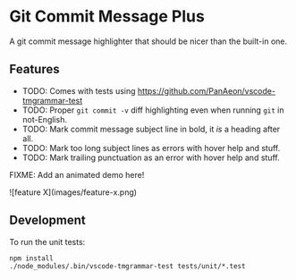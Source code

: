 # Git Commit Message Plus

A git commit message highlighter that should be nicer than the built-in one.

## Features

* TODO: Comes with tests using
  <https://github.com/PanAeon/vscode-tmgrammar-test>
* TODO: Proper `git commit -v` diff highlighting even when running `git` in
  not-English.
* TODO: Mark commit message subject line in bold, it *is* a heading after all.
* TODO: Mark too long subject lines as errors with hover help and stuff.
* TODO: Mark trailing punctuation as an error with hover help and stuff.

FIXME: Add an animated demo here!

\!\[feature X\]\(images/feature-x.png\)

## Development

To run the unit tests:
```
npm install
./node_modules/.bin/vscode-tmgrammar-test tests/unit/*.test
```
